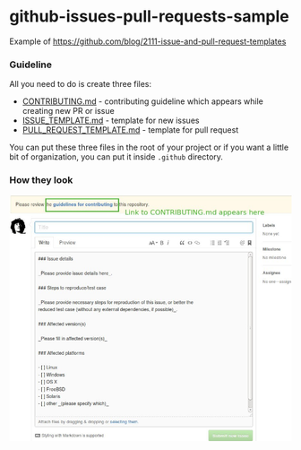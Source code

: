 # github-issues-pull-requests-sample
Example of https://github.com/blog/2111-issue-and-pull-request-templates

### Guideline

All you need to do is create three files:
- [CONTRIBUTING.md](.github/CONTRIBUTING.md) - contributing guideline which appears while creating new PR or issue
- [ISSUE_TEMPLATE.md](.github/ISSUE_TEMPLATE.md) - template for new issues
- [PULL_REQUEST_TEMPLATE.md](.github/PULL_REQUEST_TEMPLATE.md) - template for pull request

You can put these three files in the root of your project or if you want a little bit of organization, you can put it inside `.github` directory.

### How they look

![New Issue](new_issue.jpg)
